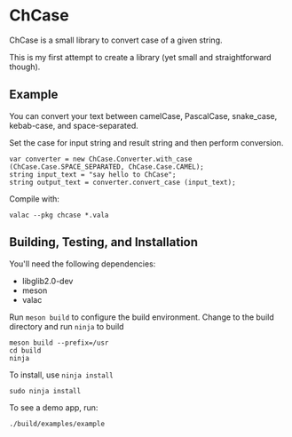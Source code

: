 # ChCase
ChCase is a small library to convert case of a given string.

This is my first attempt to create a library (yet small and straightforward though).

## Example
You can convert your text between camelCase, PascalCase, snake_case, kebab-case, and space-separated.

Set the case for input string and result string and then perform conversion.

```vala
var converter = new ChCase.Converter.with_case (ChCase.Case.SPACE_SEPARATED, ChCase.Case.CAMEL);
string input_text = "say hello to ChCase";
string output_text = converter.convert_case (input_text);
```

Compile with:

    valac --pkg chcase *.vala

## Building, Testing, and Installation
You'll need the following dependencies:

* libglib2.0-dev
* meson
* valac

Run `meson build` to configure the build environment. Change to the build directory and run `ninja` to build

    meson build --prefix=/usr
    cd build
    ninja

To install, use `ninja install`

    sudo ninja install

To see a demo app, run:

    ./build/examples/example

